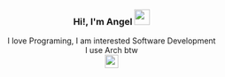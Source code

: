 <h3 align="center">Hi!, I'm Angel</a> <img src="https://emojis.slackmojis.com/emojis/images/1643514675/6754/anime.gif?1643514675" width="28" /> </h3>
<div align="center">
 <!-- <img src="https://media.tenor.com/waqDkYS87hgAAAAM/minato-aqua.gif" width="100" /> -->
</div>
<div align="center">
   I love Programing, I am interested Software Development<br>
  I use Arch btw
</div>
<div align="center">
 <img src="https://static-00.iconduck.com/assets.00/archlinux-icon-2048x2048-q7549ths.png" alt="arch linux logo" width="24" />
</div>
